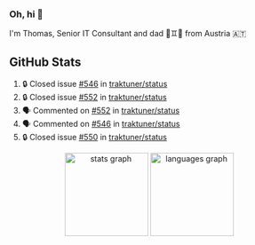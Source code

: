 ### Oh, hi 👋

I'm Thomas, Senior IT Consultant and dad 👶♊️👶 from Austria 🇦🇹

<!--
**traktuner/traktuner** is a ✨ _special_ ✨ repository because its `README.md` (this file) appears on your GitHub profile.

Here are some ideas to get you started:

- 🔭 I’m currently working on ...
- 🌱 I’m currently learning ...
- 👯 I’m looking to collaborate on ...
- 🤔 I’m looking for help with ...
- 💬 Ask me about ...
- 📫 How to reach me: ...
- 😄 Pronouns: ...
- ⚡ Fun fact: ...
-->

</div>

## GitHub Stats
<!--START_SECTION:activity-->
1. 🔒 Closed issue [#546](https://github.com/traktuner/status/issues/546) in [traktuner/status](https://github.com/traktuner/status)
2. 🔒 Closed issue [#552](https://github.com/traktuner/status/issues/552) in [traktuner/status](https://github.com/traktuner/status)
3. 🗣 Commented on [#552](https://github.com/traktuner/status/issues/552#issuecomment-2786577314) in [traktuner/status](https://github.com/traktuner/status)
4. 🗣 Commented on [#546](https://github.com/traktuner/status/issues/546#issuecomment-2786577148) in [traktuner/status](https://github.com/traktuner/status)
5. 🔒 Closed issue [#550](https://github.com/traktuner/status/issues/550) in [traktuner/status](https://github.com/traktuner/status)
<!--END_SECTION:activity-->

<div align="center">
  <img src="https://github-readme-stats.vercel.app/api?username=traktuner&hide_title=false&hide_rank=false&show_icons=true&include_all_commits=true&count_private=true&disable_animations=false&theme=dracula&locale=en&hide_border=false&order=1" height="150" alt="stats graph"  />
  <img src="https://github-readme-stats.vercel.app/api/top-langs?username=traktuner&locale=en&hide_title=false&layout=compact&card_width=320&langs_count=5&theme=dracula&hide_border=false&order=2" height="150" alt="languages graph"  />
</div>

